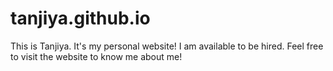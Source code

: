 # tanjiya.github.io

This is Tanjiya. It's my personal website! I am available to be hired. Feel free to visit the website to know me about me!
